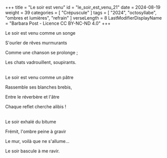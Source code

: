 +++
title = "Le soir est venu"
id = "le_soir_est_venu_21"
date = 2024-08-19
weight = 39
categories = [ "Crépuscule" ]
tags = [ "2024", "octosyllabe", "ombres et lumières", "refrain" ]
verseLength = 8
LastModifierDisplayName = "Barbara Post - Licence CC BY-NC-ND 4.0"
+++

Le soir est venu comme un songe

S'ourler de rêves murmurants

Comme une chanson se prolonge ;

Les chats vadrouillent, soupirants.

 \
Le soir est venu comme un pâtre

Rassemble ses blanches brebis,

Entre le réverbère et l'âtre

Chaque reflet cherche alibis !

 \
Le soir exhalé du bitume

Frémit, l'ombre peine à gravir

Le mur, voilà que ne s'allume...

Le soir bascule à me ravir.
